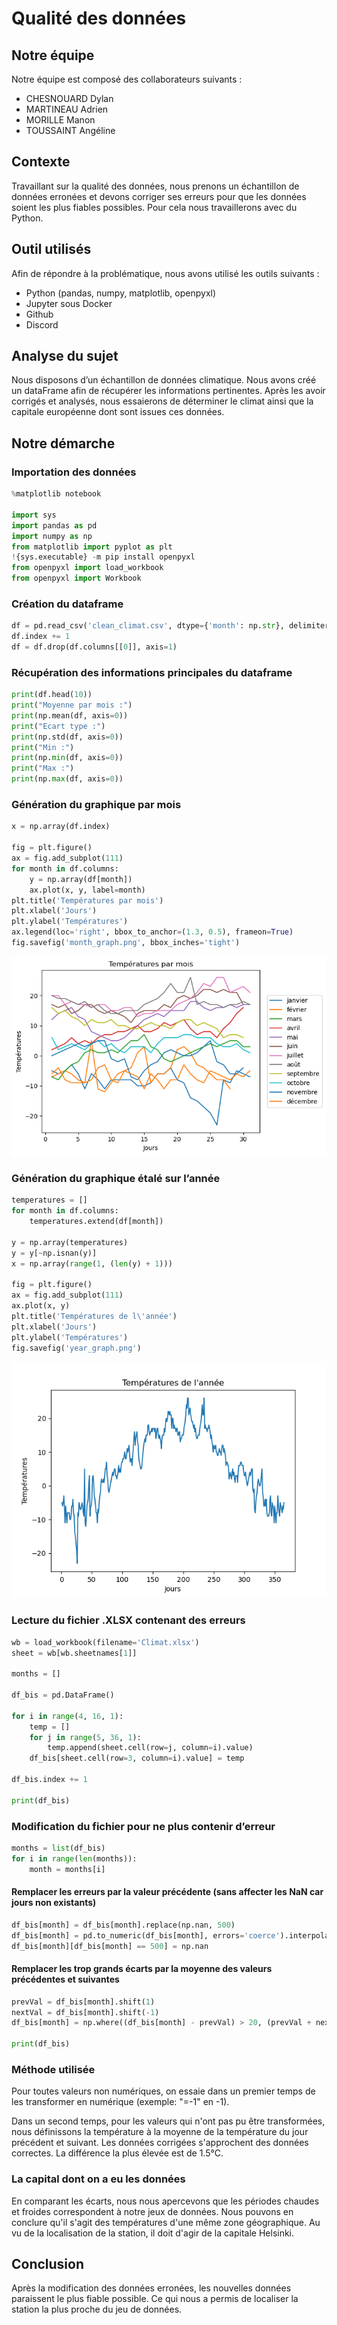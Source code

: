 # Qualité des données
## Notre équipe
Notre équipe est composé des collaborateurs suivants :
- CHESNOUARD Dylan
- MARTINEAU Adrien
- MORILLE Manon
- TOUSSAINT Angéline

## Contexte
Travaillant sur la qualité des données, nous prenons un échantillon de données erronées et devons corriger ses erreurs pour que les données soient les plus fiables possibles. Pour cela nous travaillerons avec du Python. 

## Outil utilisés
Afin de répondre à la problématique, nous avons utilisé les outils suivants :
- Python (pandas, numpy, matplotlib, openpyxl)
- Jupyter sous Docker
- Github
- Discord

## Analyse du sujet
Nous disposons d’un échantillon de données climatique. Nous avons créé un dataFrame afin de récupérer les informations pertinentes. Après les avoir corrigés et analysés, nous essaierons de déterminer le climat ainsi que la capitale européenne dont sont issues ces données. 

## Notre démarche
### Importation des données
```python
%matplotlib notebook

import sys
import pandas as pd
import numpy as np
from matplotlib import pyplot as plt
!{sys.executable} -m pip install openpyxl
from openpyxl import load_workbook
from openpyxl import Workbook
```

### Création du dataframe
```python
df = pd.read_csv('clean_climat.csv', dtype={'month': np.str}, delimiter=';')
df.index += 1
df = df.drop(df.columns[[0]], axis=1)
```

### Récupération des informations principales du dataframe
```python
print(df.head(10))
print("Moyenne par mois :")
print(np.mean(df, axis=0))
print("Ecart type :")
print(np.std(df, axis=0))
print("Min :")
print(np.min(df, axis=0))
print("Max :")
print(np.max(df, axis=0))
```

### Génération du graphique par mois
```python
x = np.array(df.index)

fig = plt.figure()
ax = fig.add_subplot(111)
for month in df.columns:
    y = np.array(df[month])
    ax.plot(x, y, label=month)
plt.title('Températures par mois')
plt.xlabel('Jours')
plt.ylabel('Températures')
ax.legend(loc='right', bbox_to_anchor=(1.3, 0.5), frameon=True)
fig.savefig('month_graph.png', bbox_inches='tight')
```
![Month graph](https://github.com/WaZeR-Adrien/qualite-des-donnees/blob/main/month_graph.png)


### Génération du graphique étalé sur l’année
```python
temperatures = []
for month in df.columns:
    temperatures.extend(df[month])

y = np.array(temperatures)
y = y[~np.isnan(y)]
x = np.array(range(1, (len(y) + 1)))

fig = plt.figure()
ax = fig.add_subplot(111)
ax.plot(x, y)
plt.title('Températures de l\'année')
plt.xlabel('Jours')
plt.ylabel('Températures')
fig.savefig('year_graph.png')
```
![Year graph](https://github.com/WaZeR-Adrien/qualite-des-donnees/blob/main/year_graph.png)


### Lecture du fichier .XLSX contenant des erreurs
```python
wb = load_workbook(filename='Climat.xlsx')
sheet = wb[wb.sheetnames[1]]

months = []

df_bis = pd.DataFrame()

for i in range(4, 16, 1):
    temp = []
    for j in range(5, 36, 1):
        temp.append(sheet.cell(row=j, column=i).value)
    df_bis[sheet.cell(row=3, column=i).value] = temp

df_bis.index += 1

print(df_bis)
```

### Modification du fichier pour ne plus contenir d’erreur
```python
months = list(df_bis)
for i in range(len(months)):
    month = months[i]
```
    
#### Remplacer les erreurs par la valeur précédente (sans affecter les NaN car jours non existants)
```python
df_bis[month] = df_bis[month].replace(np.nan, 500)
df_bis[month] = pd.to_numeric(df_bis[month], errors='coerce').interpolate()
df_bis[month][df_bis[month] == 500] = np.nan
```
    
#### Remplacer les trop grands écarts par la moyenne des valeurs précédentes et suivantes
```python
prevVal = df_bis[month].shift(1)
nextVal = df_bis[month].shift(-1)
df_bis[month] = np.where((df_bis[month] - prevVal) > 20, (prevVal + nextVal) / 2, df_bis[month])

print(df_bis)
```

### Méthode utilisée
Pour toutes valeurs non numériques, on essaie dans un premier temps de les transformer en numérique (exemple: "=-1" en -1).

Dans un second temps, pour les valeurs qui n'ont pas pu être transformées, nous définissons la température à la moyenne de la température du jour précédent et suivant.
Les données corrigées s'approchent des données correctes. La différence la plus élevée est de 1.5°C.

### La capital dont on a eu les données
En comparant les écarts, nous nous apercevons que les périodes chaudes et froides correspondent à notre jeux de données. Nous pouvons en conclure qu'il s'agit des températures d'une même zone géographique. Au vu de la localisation de la station, il doit d'agir de la capitale Helsinki.

## Conclusion
Après la modification des données erronées, les nouvelles données paraissent le plus fiable possible. Ce qui nous a permis de localiser la station la plus proche du jeu de données.
